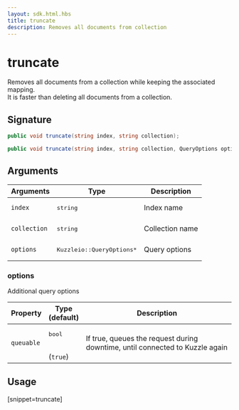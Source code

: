 ```yaml
---
layout: sdk.html.hbs
title: truncate
description: Removes all documents from collection
---
```


# truncate

Removes all documents from a collection while keeping the associated mapping.  
It is faster than deleting all documents from a collection.

## Signature

```csharp
public void truncate(string index, string collection);

public void truncate(string index, string collection, QueryOptions options);

```

## Arguments

| Arguments    | Type    | Description |
|--------------|---------|-------------|
| `index` | <pre>string</pre> | Index name    | 
| `collection` | <pre>string</pre> | Collection name    |
| `options` | <pre>Kuzzleio::QueryOptions\*</pre> | Query options    | 

### options

Additional query options

| Property     | Type<br/>(default)    | Description        |
| ---------- | ------- | --------------------------------- | 
| `queuable` | <pre>bool</pre><br/>(`true`) | If true, queues the request during downtime, until connected to Kuzzle again |

## Usage

[snippet=truncate]

